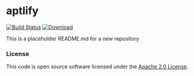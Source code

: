 
# aptlify

[![Build Status](https://travis-ci.org/hmrc/aptlify.svg?branch=master)](https://travis-ci.org/hmrc/aptlify) [ ![Download](https://api.bintray.com/packages/hmrc/sbt-plugin-releases/aptlify/images/download.svg) ](https://bintray.com/hmrc/sbt-plugin-releases/aptlify/_latestVersion)

This is a placeholder README.md for a new repository

### License

This code is open source software licensed under the [Apache 2.0 License]("http://www.apache.org/licenses/LICENSE-2.0.html").
    